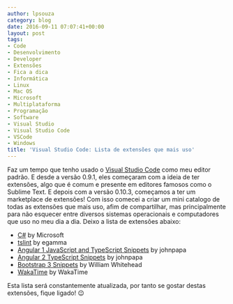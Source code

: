 ```yaml
---
author: lpsouza
category: blog
date: 2016-09-11 07:07:41+00:00
layout: post
tags:
- Code
- Desenvolvimento
- Developer
- Extensões
- Fica a dica
- Informática
- Linux
- Mac OS
- Microsoft
- Multiplataforma
- Programação
- Software
- Visual Studio
- Visual Studio Code
- VSCode
- Windows
title: 'Visual Studio Code: Lista de extensões que mais uso'
---
```


Faz um tempo que tenho usado o <a href="https://code.visualstudio.com" target="_blank">Visual Studio Code</a> como meu editor padrão. E desde a versão 0.9.1, eles começaram com a ideia de ter extensões, algo que é comum e presente em editores famosos como o Sublime Text. E depois com a versão 0.10.3, começamos a ter um marketplace de extensões! Com isso comecei a criar um mini catalogo de todas as extensões que mais uso, afim de compartilhar, mas principalmente para não esquecer entre diversos sistemas operacionais e computadores que uso no meu dia a dia. Deixo a lista de extensões abaixo:

* <a href="https://marketplace.visualstudio.com/items?itemName=ms-vscode.csharp" target="_blank">C#</a> by Microsoft
* <a href="https://marketplace.visualstudio.com/items?itemName=eg2.tslint" target="_blank">tslint</a> by egamma
* <a href="https://marketplace.visualstudio.com/items?itemName=johnpapa.Angular1" target="_blank">Angular 1 JavaScript and TypeScript Snippets</a> by johnpapa
* <a href="https://marketplace.visualstudio.com/items?itemName=johnpapa.Angular2" target="_blank">Angular 2 TypeScript Snippets</a> by johnpapa
* <a href="https://marketplace.visualstudio.com/items?itemName=wcwhitehead.bootstrap-3-snippets" target="_blank">Bootstrap 3 Snippets</a> by William Whitehead
* <a href="https://marketplace.visualstudio.com/items?itemName=WakaTime.vscode-wakatime" target="_blank">WakaTime</a> by WakaTime

Esta lista será constantemente atualizada, por tanto se gostar destas extensões, fique ligado! 😉